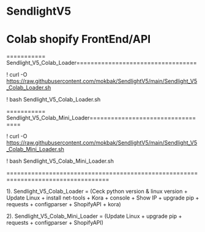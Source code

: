 # SendlightV5

# Colab shopify FrontEnd/API #

=========== Sendlight_V5_Colab_Loader==================================

! curl -O https://raw.githubusercontent.com/mokbak/SendlightV5/main/Sendlight_V5_Colab_Loader.sh

! bash Sendlight_V5_Colab_Loader.sh


=========== Sendlight_V5_Colab_Mini_Loader==================================

! curl -O https://raw.githubusercontent.com/mokbak/SendlightV5/main/Sendlight_V5_Colab_Mini_Loader.sh

! bash Sendlight_V5_Colab_Mini_Loader.sh

===================================================================================

1). Sendlight_V5_Colab_Loader = (Ceck python version & linux version + Update Linux + install net-tools + Kora + console + Show IP + upgrade pip + requests + configparser + ShopifyAPI + kora)


2). Sendlight_V5_Colab_Mini_Loader = (Update Linux + upgrade pip + requests + configparser + ShopifyAPI)
